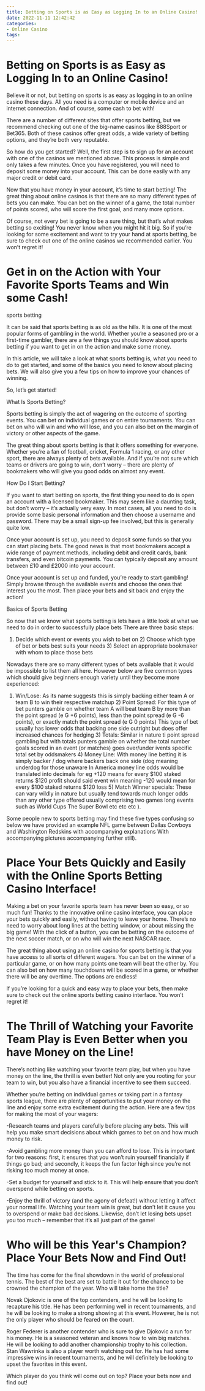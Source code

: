 ```yaml
---
title: Betting on Sports is as Easy as Logging In to an Online Casino!
date: 2022-11-11 12:42:42
categories:
- Online Casino
tags:
---
```



#  Betting on Sports is as Easy as Logging In to an Online Casino!

Believe it or not, but betting on sports is as easy as logging in to an online casino these days. All you need is a computer or mobile device and an internet connection. And of course, some cash to bet with!

There are a number of different sites that offer sports betting, but we recommend checking out one of the big-name casinos like 888Sport or Bet365. Both of these casinos offer great odds, a wide variety of betting options, and they’re both very reputable.

So how do you get started? Well, the first step is to sign up for an account with one of the casinos we mentioned above. This process is simple and only takes a few minutes. Once you have registered, you will need to deposit some money into your account. This can be done easily with any major credit or debit card.

Now that you have money in your account, it’s time to start betting! The great thing about online casinos is that there are so many different types of bets you can make. You can bet on the winner of a game, the total number of points scored, who will score the first goal, and many more options.

Of course, not every bet is going to be a sure thing, but that’s what makes betting so exciting! You never know when you might hit it big. So if you’re looking for some excitement and want to try your hand at sports betting, be sure to check out one of the online casinos we recommended earlier. You won’t regret it!

#  Get in on the Action with Your Favorite Sports Teams and Win some Cash!

sports betting

It can be said that sports betting is as old as the hills. It is one of the most popular forms of gambling in the world. Whether you’re a seasoned pro or a first-time gambler, there are a few things you should know about sports betting if you want to get in on the action and make some money.

In this article, we will take a look at what sports betting is, what you need to do to get started, and some of the basics you need to know about placing bets. We will also give you a few tips on how to improve your chances of winning.

So, let’s get started!

What Is Sports Betting?

Sports betting is simply the act of wagering on the outcome of sporting events. You can bet on individual games or on entire tournaments. You can bet on who will win and who will lose, and you can also bet on the margin of victory or other aspects of the game.

The great thing about sports betting is that it offers something for everyone. Whether you’re a fan of football, cricket, Formula 1 racing, or any other sport, there are always plenty of bets available. And if you’re not sure which teams or drivers are going to win, don’t worry – there are plenty of bookmakers who will give you good odds on almost any event.

How Do I Start Betting?

If you want to start betting on sports, the first thing you need to do is open an account with a licensed bookmaker. This may seem like a daunting task, but don’t worry – it’s actually very easy. In most cases, all you need to do is provide some basic personal information and then choose a username and password. There may be a small sign-up fee involved, but this is generally quite low.

Once your account is set up, you need to deposit some funds so that you can start placing bets. The good news is that most bookmakers accept a wide range of payment methods, including debit and credit cards, bank transfers, and even bitcoin payments. You can typically deposit any amount between £10 and £2000 into your account.

Once your account is set up and funded, you’re ready to start gambling! Simply browse through the available events and choose the ones that interest you the most. Then place your bets and sit back and enjoy the action!


Basics of Sports Betting

  So now that we know what sports betting is lets have a little look at what we need to do in order to successfully place bets    There are three basic steps: 
1) Decide which event or events you wish to bet on  2) Choose which type of bet or bets best suits your needs  3) Select an appropriate bookmaker with whom to place those bets 

Nowadays there are so many different types of bets available that it would be impossible to list them all here. However below are five common types which should give beginners enough variety until they become more experienced:

1) Win/Lose: As its name suggests this is simply backing either team A or team B to win their respective matchup  2) Point Spread: For this type of bet punters gamble on whether team A will beat team B by more than the point spread (e G +6 points), less than the point spread (e G -6 points), or exactly match the point spread (e G 0 points) This type of bet usually has lower odds that backing one side outright but does offer increased chances for hedging 3) Totals: Similar in nature ti point spread gambling but with totals punters gamble on whether the total number goals scored in an event (or matches) goes over/under ivents specific total set by oddsmakers 4) Money Line: With money line betting it is simply backer / dog where backers back one side (dog meaning underdog for those unaware In America money line odds would be translated into decimals for eg +120 means for every $100 staked returns $120 profit should said event win meaning -120 would mean for every $100 staked returns $120 loss 5) Match Winner specials: These can vary wildly in nature but usually tend towards much longer odds than any other type offered usually comprising two games long events such as World Cups The Super Bowl etc etc etc ).

Some people new to sports betting may find these five types confusing so below we have provided an example NFL game between Dallas Cowboys and Washington Redskins with accompanying explanations With accompanying pictures accompanying further still).

#  Place Your Bets Quickly and Easily with the Online Sports Betting Casino Interface!

Making a bet on your favorite sports team has never been so easy, or so much fun! Thanks to the innovative online casino interface, you can place your bets quickly and easily, without having to leave your home. There’s no need to worry about long lines at the betting window, or about missing the big game! With the click of a button, you can be betting on the outcome of the next soccer match, or on who will win the next NASCAR race.

The great thing about using an online casino for sports betting is that you have access to all sorts of different wagers. You can bet on the winner of a particular game, or on how many points one team will beat the other by. You can also bet on how many touchdowns will be scored in a game, or whether there will be any overtime. The options are endless!

If you’re looking for a quick and easy way to place your bets, then make sure to check out the online sports betting casino interface. You won’t regret it!

#  The Thrill of Watching your Favorite Team Play is Even Better when you have Money on the Line!

There’s nothing like watching your favorite team play, but when you have money on the line, the thrill is even better! Not only are you rooting for your team to win, but you also have a financial incentive to see them succeed.

Whether you’re betting on individual games or taking part in a fantasy sports league, there are plenty of opportunities to put your money on the line and enjoy some extra excitement during the action. Here are a few tips for making the most of your wagers:

-Research teams and players carefully before placing any bets. This will help you make smart decisions about which games to bet on and how much money to risk.

-Avoid gambling more money than you can afford to lose. This is important for two reasons: first, it ensures that you won’t ruin yourself financially if things go bad; and secondly, it keeps the fun factor high since you’re not risking too much money at once.

-Set a budget for yourself and stick to it. This will help ensure that you don’t overspend while betting on sports.

-Enjoy the thrill of victory (and the agony of defeat!) without letting it affect your normal life. Watching your team win is great, but don’t let it cause you to overspend or make bad decisions. Likewise, don’t let losing bets upset you too much – remember that it’s all just part of the game!

#  Who will be this Year's Champion? Place Your Bets Now and Find Out!

The time has come for the final showdown in the world of professional tennis. The best of the best are set to battle it out for the chance to be crowned the champion of the year. Who will take home the title?

Novak Djokovic is one of the top contenders, and he will be looking to recapture his title. He has been performing well in recent tournaments, and he will be looking to make a strong showing at this event. However, he is not the only player who should be feared on the court.

Roger Federer is another contender who is sure to give Djokovic a run for his money. He is a seasoned veteran and knows how to win big matches. He will be looking to add another championship trophy to his collection. Stan Wawrinka is also a player worth watching out for. He has had some impressive wins in recent tournaments, and he will definitely be looking to upset the favorites in this event.

Which player do you think will come out on top? Place your bets now and find out!